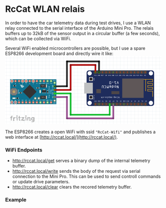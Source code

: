 # RcCat WLAN relais

In order to have the car telemetry data during test drives, I use a WLAN relay connected to the serial interface of the Arduino Mini Pro. The relais buffers up to 32kB of the sensor output in a circular buffer (a few seconds), which can be collected via WiFi.

Several WiFi enabled microcontrollers are possible, but I use a spare ESP8266 development board and directly wire it like:
![](../images/wlan_repeater_sketch.png) 

 The ESP8266 creates a open WiFi with ssid `"RcCat-Wifi"` and publishes a web interface at [http://rccat.local/](http://rccat.local/).

 ### WiFi Endpoints
 * http://rccat.local/get serves a binary dump of the internal telemetry buffer.
 * http://rccat.local/write sends the body of the request via serial connection to the Mini Pro. This can be used to send controll commands or update drive parameters.
 * http://rccat.local/clear clears the recored telemetry buffer.

### Example

